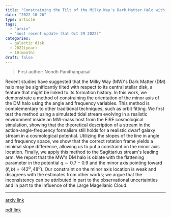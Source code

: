```yaml
---
title: "Constraining the Tilt of the Milky Way's Dark Matter Halo with the Sagittarius Stream"
date: "2022-10-26"
type: article
tags:
  - "arxiv"
  - "most recent update (Sat Oct 29 2022)"
categories:
  - galactic disk
  - 2022(year)
  - 10(month)
draft: false
---
```


> First author: Nondh Panithanpaisal

 Recent studies have suggested that the Milky Way (MW)'s Dark Matter (DM) halo
may be significantly tilted with respect to its central stellar disk, a feature
that might be linked to its formation history. In this work, we demonstrate a
method of constraining the orientation of the minor axis of the DM halo using
the angle and frequency variables. This method is complementary to other
traditional techniques, such as orbit fitting. We first test the method using a
simulated tidal stream evolving in a realistic environment inside an MW-mass
host from the FIRE cosmological simulation, showing that the theoretical
description of a stream in the action-angle-frequency formalism still holds for
a realistic dwarf galaxy stream in a cosmological potential. Utilizing the
slopes of the line in angle and frequency space, we show that the correct
rotation frame yields a minimal slope difference, allowing us to put a
constraint on the minor axis location. Finally, we apply this method to the
Sagittarius stream's leading arm. We report that the MW's DM halo is oblate
with the flattening parameter in the potential $q\sim0.7-0.9$ and the minor
axis pointing toward $(\ell,b) = (42^{o},48^{o})$. Our constraint on the minor
axis location is weak and disagrees with the estimates from other works; we
argue that the inconsistency can be attributed in part to the observational
uncertainties and in part to the influence of the Large Magellanic Cloud.

---
[arxiv link](http://arxiv.org/abs/2210.14983v1)

[pdf link](http://arxiv.org/pdf/2210.14983v1)